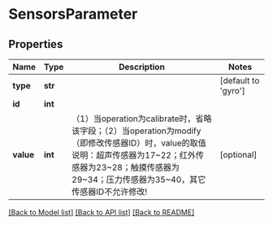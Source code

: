 # SensorsParameter

## Properties
Name | Type | Description | Notes
------------ | ------------- | ------------- | -------------
**type** | **str** |  | [default to 'gyro']
**id** | **int** |  | 
**value** | **int** | （1）当operation为calibrate时，省略该字段；（2）当operation为modify（即修改传感器ID）时，value的取值说明：超声传感器为17~22；红外传感器为23~28；触摸传感器为29~34；压力传感器为35~40，其它传感器ID不允许修改! | [optional] 

[[Back to Model list]](../README.md#documentation-for-models) [[Back to API list]](../README.md#documentation-for-api-endpoints) [[Back to README]](../README.md)


